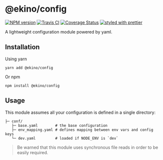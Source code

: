 # @ekino/config

[![NPM version][npm-image]][npm-url]
[![Travis CI][travis-image]][travis-url]
[![Coverage Status][coverage-image]][coverage-url]
[![styled with prettier][prettier-image]][prettier-url]

A lightweight configuration module powered by yaml.

## Installation

Using yarn

```
yarn add @ekino/config
```

Or npm

```
npm install @ekino/config
```

## Usage

This module assumes all your configuration is defined in a single directory:

```
├─ conf/
   ├─ base.yaml        # the base configuration
   ├─ env_mapping.yaml # defines mapping between env vars and config keys
   └─ dev.yaml         # loaded if NODE_ENV is `dev`
```

> Be warned that this module uses synchronous file reads in order to be easily required.

[npm-image]: https://img.shields.io/npm/v/@ekino/config.svg?style=flat-square
[npm-url]: https://www.npmjs.com/package/@ekino/config
[travis-image]: https://img.shields.io/travis/ekino/node-config.svg?style=flat-square
[travis-url]: https://travis-ci.org/ekino/node-config
[prettier-image]: https://img.shields.io/badge/styled_with-prettier-ff69b4.svg?style=flat-square
[prettier-url]: https://github.com/prettier/prettier
[coverage-image]: https://img.shields.io/coveralls/ekino/node-config/master.svg?style=flat-square
[coverage-url]: https://coveralls.io/github/ekino/node-config?branch=master
